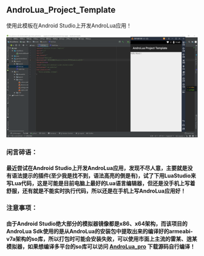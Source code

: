 ## AndroLua_Project_Template

使用此模板在Android Studio上开发AndroLua应用！


![截图](/screenshot.png)


### 闲言碎语：<br/>
#### 最近尝试在Android Studio上开发AndroLua应用，发现不尽人意，主要就是没有语法提示的插件(至少我是找不到，语法高亮的倒是有)，试了下用LuaStudio来写Lua代码，这是可能是目前电脑上最好的Lua语言编辑器，但还是没手机上写着舒服，还有就是不能实时执行代码，所以还是在手机上写AndroLua应用好！


### 注意事项：<br/>
#### 由于Android Studio绝大部分的模拟器镜像都是x86、x64架构，而该项目的AndroLua Sdk使用的是从AndroLua的安装包中提取出来的编译好的armeabi-v7a架构的so库，所以打包时可能会安装失败，可以使用市面上主流的雷某、逍某模拟器，如果想编译多平台的so库可以访问 [AndroLua_pro](https://github.com/nirenr/AndroLua_pro) 下载源码自行编译！
